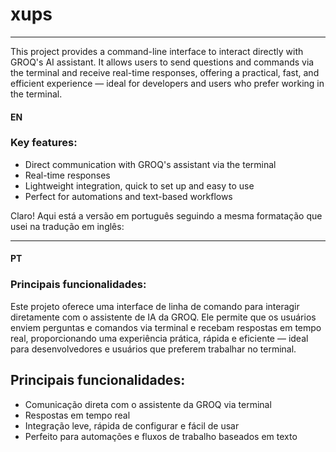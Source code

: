 # xups

---

This project provides a command-line interface to interact directly with GROQ's AI assistant. It allows users to send questions and commands via the terminal and receive real-time responses, offering a practical, fast, and efficient experience — ideal for developers and users who prefer working in the terminal.

#### EN

### Key features:


* Direct communication with GROQ's assistant via the terminal
* Real-time responses
* Lightweight integration, quick to set up and easy to use
* Perfect for automations and text-based workflows


Claro! Aqui está a versão em português seguindo a mesma formatação que usei na tradução em inglês:

---

#### PT

### Principais funcionalidades:


Este projeto oferece uma interface de linha de comando para interagir diretamente com o assistente de IA da GROQ. Ele permite que os usuários enviem perguntas e comandos via terminal e recebam respostas em tempo real, proporcionando uma experiência prática, rápida e eficiente — ideal para desenvolvedores e usuários que preferem trabalhar no terminal.

## Principais funcionalidades:

* Comunicação direta com o assistente da GROQ via terminal
* Respostas em tempo real
* Integração leve, rápida de configurar e fácil de usar
* Perfeito para automações e fluxos de trabalho baseados em texto

